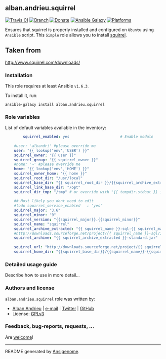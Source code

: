 ## alban.andrieu.squirrel

[![Travis CI](http://img.shields.io/travis/AlbanAndrieu/ansible-squirrel.svg?style=flat)](http://travis-ci.org/AlbanAndrieu/ansible-squirrel) [![Branch](http://img.shields.io/github/tag/AlbanAndrieu/ansible-squirrel.svg?style=flat-square)](https://github.com/AlbanAndrieu/ansible-squirrel/tree/master) [![Donate](https://img.shields.io/gratipay/AlbanAndrieu.svg?style=flat)](https://www.gratipay.com/AlbanAndrieu)  [![Ansible Galaxy](http://img.shields.io/badge/galaxy-alban.andrieu.squirrel-blue.svg?style=flat)](https://galaxy.ansible.com/list#/roles/2963) [![Platforms](http://img.shields.io/badge/platforms-ubuntu-lightgrey.svg?style=flat)](#)

Ensures that squirrel is properly installed and configured on `Ubuntu` using `Ansible` script.
This ``Simple`` role allows you to install [squirrel](http://www.squirrel.com/).

Taken from
------------------

http://www.squirrel.com/downloads/

### Installation

This role requires at least Ansible `v1.6.3`. 

To install it, run:

    ansible-galaxy install alban.andrieu.squirrel



### Role variables

List of default variables available in the inventory:

```yaml
        squirrel_enabled: yes                       # Enable module
    
    #user: 'albandri' #please override me
    user: "{{ lookup('env','USER') }}"
    squirrel_owner: "{{ user }}"
    squirrel_group: "{{ squirrel_owner }}"
    #home: '~' #please override me
    home: "{{ lookup('env','HOME') }}"
    squirrel_owner_home: "{{ home }}"
    squirrel_root_dir: "/usr/local"
    squirrel_base_dir: "{{ squirrel_root_dir }}/{{squirrel_archive_extracted}}"
    squirrel_link_base_dir: "/opt"
    squirrel_dir_tmp: "/tmp" # or override with "{{ tempdir.stdout }} in order to have be sure to download the file"
    
    ## Most likely you dont need to edit
    #todo squirrel_service_enabled   : 'yes'
    squirrel_major: "3.6"
    squirrel_minor: "0"
    squirrel_version: "{{squirrel_major}}.{{squirrel_minor}}"
    squirrel_name: "squirrel"
    squirrel_archive_extracted: "{{ squirrel_name }}-sql-{{ squirrel_major }}"
    #http://downloads.sourceforge.net/project/{{ squirrel_name }}-sql/1-stable/{{ squirrel_version }}/squirrel-sql-{{ squirrel_major }}-standard.jar?r=http%3A%2F%2Fwww.squirrelsql.org%2F&ts=1424876345&use_mirror=heanet
    squirrel_archive: "{{ squirrel_archive_extracted }}-standard.jar"
    
    squirrel_url: "http://downloads.sourceforge.net/project/{{ squirrel_name }}-sql/1-stable/{{ squirrel_version }}/{{ squirrel_archive_extracted }}-standard.jar?r=http%3A%2F%2Fwww.squirrelsql.org%2F&ts=1424876345&use_mirror=heanet"
    squirrel_home_dir: "{{squirrel_base_dir}}/{{squirrel_name}}-{{squirrel_major}}"
```


### Detailed usage guide

Describe how to use in more detail...


### Authors and license

`alban.andrieu.squirrel` role was written by:
- [Alban Andrieu](fr.linkedin.com/in/nabla/) | [e-mail](mailto:alban.andrieu@free.fr) | [Twitter](https://twitter.com/AlbanAndrieu) | [GitHub](https://github.com/AlbanAndrieu)
- License: [GPLv3](https://tldrlegal.com/license/gnu-general-public-license-v3-%28gpl-3%29)

### Feedback, bug-reports, requests, ...

Are [welcome](https://github.com/AlbanAndrieu/ansible-squirrel/issues)!

***

README generated by [Ansigenome](https://github.com/nickjj/ansigenome/).
